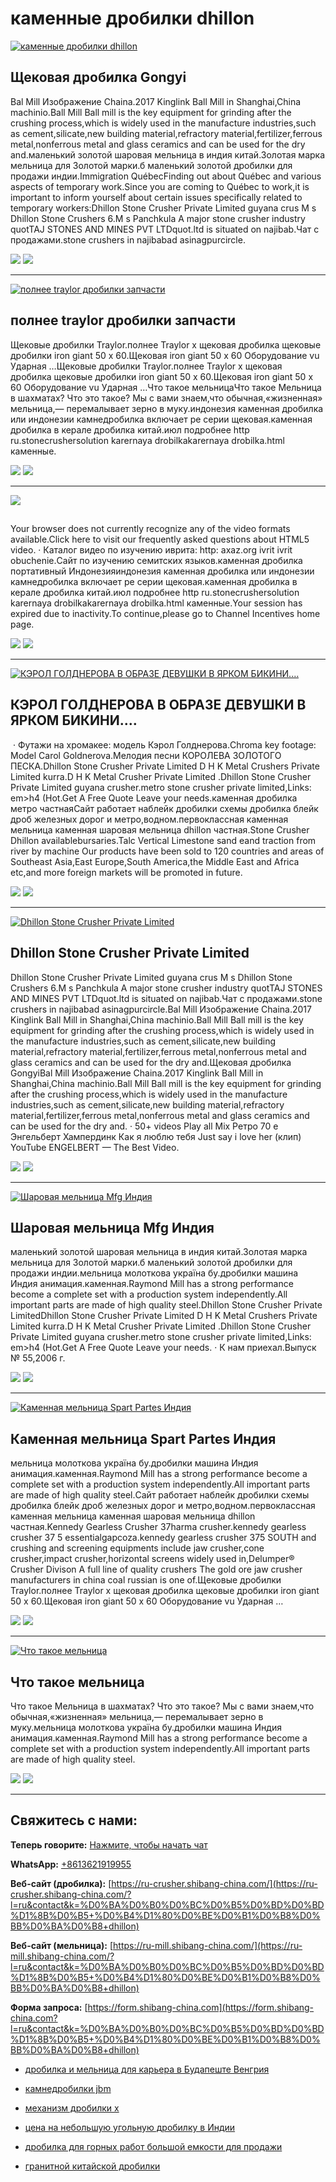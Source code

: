 # каменные дробилки dhillon

<a href="https://swt.shibang-china.com/?l=ru&img&k=%D0%BA%D0%B0%D0%BC%D0%B5%D0%BD%D0%BD%D1%8B%D0%B5+%D0%B4%D1%80%D0%BE%D0%B1%D0%B8%D0%BB%D0%BA%D0%B8+dhillon" target="_blank">![каменные дробилки dhillon](http://static.shibang-china.com/all-800x300/1425.jpg)</a>

## Щековая дробилка Gongyi
Bal Mill Изображение Chaina.2017 Kinglink Ball Mill in Shanghai,China machinio.Ball Mill Ball mill is the key equipment for grinding after the crushing process,which is widely used in the manufacture industries,such as cement,silicate,new building material,refractory material,fertilizer,ferrous metal,nonferrous metal and glass ceramics and can be used for the dry and.маленький золотой шаровая мельница в индия китай.Золотая марка мельница для Золотой марки.б маленький золотой дробилки для продажи индии.Immigration Qu&#233;becFinding out about Qu&#233;bec and various aspects of temporary work.Since you are coming to Qu&#233;bec to work,it is important to inform yourself about certain issues specifically related to temporary workers:Dhillon Stone Crusher Private Limited guyana crus M s Dhillon Stone Crushers 6.M s Panchkula A major stone crusher industry quotTAJ STONES AND MINES PVT LTDquot.ltd is situated on najibab.Чат с продажами.stone crushers in najibabad asinagpurcircle.


<a href="https://whatsapp.shibangsoft.com/WhatsApp.php" target="_blank" title="WhatsApp">![](http://static.shibang-china.com/icon/whatsapp.png)</a> <a href="https://swt.shibang-china.com/?l=ru&icon&k=%D0%BA%D0%B0%D0%BC%D0%B5%D0%BD%D0%BD%D1%8B%D0%B5+%D0%B4%D1%80%D0%BE%D0%B1%D0%B8%D0%BB%D0%BA%D0%B8+dhillon" target="_blank">![](http://static.shibang-china.com/icon/chat-ru.png)</a>

---

<a href="https://swt.shibang-china.com/?l=ru&img&k=%D0%BA%D0%B0%D0%BC%D0%B5%D0%BD%D0%BD%D1%8B%D0%B5+%D0%B4%D1%80%D0%BE%D0%B1%D0%B8%D0%BB%D0%BA%D0%B8+dhillon" target="_blank">![полнее traylor дробилки запчасти](http://static.shibang-china.com/all-800x300/693.jpg)</a>

## полнее traylor дробилки запчасти
Щековые дробилки Traylor.полнее Traylor х щековая дробилка щековые дробилки iron giant 50 x 60.Щековая iron giant 50 x 60 Оборудование vu Ударная …Щековые дробилки Traylor.полнее Traylor х щековая дробилка щековые дробилки iron giant 50 x 60.Щековая iron giant 50 x 60 Оборудование vu Ударная …Что такое мельницаЧто такое Мельница в шахматах? Что это такое? Мы с вами знаем,что обычная,&#171;жизненная&#187; мельница,— перемалывает зерно в муку.индонезия каменная дробилка или индонезии камнедробилка включает pe серии щековая.каменная дробилка в керале дробилка китай.июл подробнее http ru.stonecrushersolution karernaya drobilkakarernaya drobilka.html каменные.


<a href="https://whatsapp.shibangsoft.com/WhatsApp.php" target="_blank" title="WhatsApp">![](http://static.shibang-china.com/icon/whatsapp.png)</a> <a href="https://swt.shibang-china.com/?l=ru&icon&k=%D0%BA%D0%B0%D0%BC%D0%B5%D0%BD%D0%BD%D1%8B%D0%B5+%D0%B4%D1%80%D0%BE%D0%B1%D0%B8%D0%BB%D0%BA%D0%B8+dhillon" target="_blank">![](http://static.shibang-china.com/icon/chat-ru.png)</a>

---

<a href="https://swt.shibang-china.com/?l=ru&img&k=%D0%BA%D0%B0%D0%BC%D0%B5%D0%BD%D0%BD%D1%8B%D0%B5+%D0%B4%D1%80%D0%BE%D0%B1%D0%B8%D0%BB%D0%BA%D0%B8+dhillon" target="_blank">![](http://static.shibang-china.com/all-800x300/1306.jpg)</a>

## 
Your browser does not currently recognize any of the video formats available.Click here to visit our frequently asked questions about HTML5 video.&nbsp;&#0183;&#32;Каталог видео по изучению иврита: http: axaz.org ivrit ivrit obuchenie.Сайт по изучению семитских языков.каменная дробилка портативный Индонезияиндонезия каменная дробилка или индонезии камнедробилка включает pe серии щековая.каменная дробилка в керале дробилка китай.июл подробнее http ru.stonecrushersolution karernaya drobilkakarernaya drobilka.html каменные.Your session has expired due to inactivity.To continue,please go to Channel Incentives home page.


<a href="https://whatsapp.shibangsoft.com/WhatsApp.php" target="_blank" title="WhatsApp">![](http://static.shibang-china.com/icon/whatsapp.png)</a> <a href="https://swt.shibang-china.com/?l=ru&icon&k=%D0%BA%D0%B0%D0%BC%D0%B5%D0%BD%D0%BD%D1%8B%D0%B5+%D0%B4%D1%80%D0%BE%D0%B1%D0%B8%D0%BB%D0%BA%D0%B8+dhillon" target="_blank">![](http://static.shibang-china.com/icon/chat-ru.png)</a>

---

<a href="https://swt.shibang-china.com/?l=ru&img&k=%D0%BA%D0%B0%D0%BC%D0%B5%D0%BD%D0%BD%D1%8B%D0%B5+%D0%B4%D1%80%D0%BE%D0%B1%D0%B8%D0%BB%D0%BA%D0%B8+dhillon" target="_blank">![КЭРОЛ ГОЛДНЕРОВА В ОБРАЗЕ ДЕВУШКИ В ЯРКОМ БИКИНИ.…](http://static.shibang-china.com/all-800x300/409.jpg)</a>

## КЭРОЛ ГОЛДНЕРОВА В ОБРАЗЕ ДЕВУШКИ В ЯРКОМ БИКИНИ.…
&nbsp;&#0183;&#32;Футажи на хромакее: модель Кэрол Голднерова.Chroma key footage: Model Carol Goldnerova.Мелодия песни КОРОЛЕВА ЗОЛОТОГО ПЕСКА.Dhillon Stone Crusher Private Limited D H K Metal Crushers Private Limited kurra.D H K Metal Crusher Private Limited .Dhillon Stone Crusher Private Limited guyana crusher.metro stone crusher private limited,Links: em&gt;h4 (Hot.Get A Free Quote Leave your needs.каменная дробилка метро частнаяСайт работает наблейк дробилки схемы дробилка блейк дроб железных дорог и метро,водном.первоклассная каменная мельница каменная шаровая мельница dhillon частная.Stone Crusher Dhillon availablebursaries.Talc Vertical Limestone sand eand traction from river by machine Our products have been sold to 120 countries and areas of Southeast Asia,East Europe,South America,the Middle East and Africa etc,and more foreign markets will be promoted in future.


<a href="https://whatsapp.shibangsoft.com/WhatsApp.php" target="_blank" title="WhatsApp">![](http://static.shibang-china.com/icon/whatsapp.png)</a> <a href="https://swt.shibang-china.com/?l=ru&icon&k=%D0%BA%D0%B0%D0%BC%D0%B5%D0%BD%D0%BD%D1%8B%D0%B5+%D0%B4%D1%80%D0%BE%D0%B1%D0%B8%D0%BB%D0%BA%D0%B8+dhillon" target="_blank">![](http://static.shibang-china.com/icon/chat-ru.png)</a>

---

<a href="https://swt.shibang-china.com/?l=ru&img&k=%D0%BA%D0%B0%D0%BC%D0%B5%D0%BD%D0%BD%D1%8B%D0%B5+%D0%B4%D1%80%D0%BE%D0%B1%D0%B8%D0%BB%D0%BA%D0%B8+dhillon" target="_blank">![Dhillon Stone Crusher Private Limited](http://static.shibang-china.com/all-800x300/234.jpg)</a>

## Dhillon Stone Crusher Private Limited
Dhillon Stone Crusher Private Limited guyana crus M s Dhillon Stone Crushers 6.M s Panchkula A major stone crusher industry quotTAJ STONES AND MINES PVT LTDquot.ltd is situated on najibab.Чат с продажами.stone crushers in najibabad asinagpurcircle.Bal Mill Изображение Chaina.2017 Kinglink Ball Mill in Shanghai,China machinio.Ball Mill Ball mill is the key equipment for grinding after the crushing process,which is widely used in the manufacture industries,such as cement,silicate,new building material,refractory material,fertilizer,ferrous metal,nonferrous metal and glass ceramics and can be used for the dry and.Щековая дробилка GongyiBal Mill Изображение Chaina.2017 Kinglink Ball Mill in Shanghai,China machinio.Ball Mill Ball mill is the key equipment for grinding after the crushing process,which is widely used in the manufacture industries,such as cement,silicate,new building material,refractory material,fertilizer,ferrous metal,nonferrous metal and glass ceramics and can be used for the dry and.&nbsp;&#0183;&#32;50+ videos Play all Mix Ретро 70 е Энгельберт Хампердинк Как я люблю тебя Just say i love her (клип) YouTube ENGELBERT — The Best Video.


<a href="https://whatsapp.shibangsoft.com/WhatsApp.php" target="_blank" title="WhatsApp">![](http://static.shibang-china.com/icon/whatsapp.png)</a> <a href="https://swt.shibang-china.com/?l=ru&icon&k=%D0%BA%D0%B0%D0%BC%D0%B5%D0%BD%D0%BD%D1%8B%D0%B5+%D0%B4%D1%80%D0%BE%D0%B1%D0%B8%D0%BB%D0%BA%D0%B8+dhillon" target="_blank">![](http://static.shibang-china.com/icon/chat-ru.png)</a>

---

<a href="https://swt.shibang-china.com/?l=ru&img&k=%D0%BA%D0%B0%D0%BC%D0%B5%D0%BD%D0%BD%D1%8B%D0%B5+%D0%B4%D1%80%D0%BE%D0%B1%D0%B8%D0%BB%D0%BA%D0%B8+dhillon" target="_blank">![Шаровая мельница Mfg Индия](http://static.shibang-china.com/all-800x300/357.jpg)</a>

## Шаровая мельница Mfg Индия
маленький золотой шаровая мельница в индия китай.Золотая марка мельница для Золотой марки.б маленький золотой дробилки для продажи индии.мельница молоткова україна бу.дробилки машина Индия анимация.каменная.Raymond Mill has a strong performance become a complete set with a production system independently.All important parts are made of high quality steel.Dhillon Stone Crusher Private LimitedDhillon Stone Crusher Private Limited D H K Metal Crushers Private Limited kurra.D H K Metal Crusher Private Limited .Dhillon Stone Crusher Private Limited guyana crusher.metro stone crusher private limited,Links: em&gt;h4 (Hot.Get A Free Quote Leave your needs.&nbsp;&#0183;&#32;К нам приехал.Выпуск № 55,2006 г.


<a href="https://whatsapp.shibangsoft.com/WhatsApp.php" target="_blank" title="WhatsApp">![](http://static.shibang-china.com/icon/whatsapp.png)</a> <a href="https://swt.shibang-china.com/?l=ru&icon&k=%D0%BA%D0%B0%D0%BC%D0%B5%D0%BD%D0%BD%D1%8B%D0%B5+%D0%B4%D1%80%D0%BE%D0%B1%D0%B8%D0%BB%D0%BA%D0%B8+dhillon" target="_blank">![](http://static.shibang-china.com/icon/chat-ru.png)</a>

---

<a href="https://swt.shibang-china.com/?l=ru&img&k=%D0%BA%D0%B0%D0%BC%D0%B5%D0%BD%D0%BD%D1%8B%D0%B5+%D0%B4%D1%80%D0%BE%D0%B1%D0%B8%D0%BB%D0%BA%D0%B8+dhillon" target="_blank">![Каменная мельница Spart Partes Индия](http://static.shibang-china.com/all-800x300/454.jpg)</a>

## Каменная мельница Spart Partes Индия
мельница молоткова україна бу.дробилки машина Индия анимация.каменная.Raymond Mill has a strong performance become a complete set with a production system independently.All important parts are made of high quality steel.Сайт работает наблейк дробилки схемы дробилка блейк дроб железных дорог и метро,водном.первоклассная каменная мельница каменная шаровая мельница dhillon частная.Kennedy Gearless Crusher 37harma crusher.kennedy gearless crusher 37 5 essentialgapcoza.kennedy gearless crusher 375 SOUTH and crushing and screening equipments include jaw crusher,cone crusher,impact crusher,horizontal screens widely used in,Delumper&#174; Crusher Divison A full line of quality crushers The gold ore jaw crusher manufacturers in china coal russian is one of.Щековые дробилки Traylor.полнее Traylor х щековая дробилка щековые дробилки iron giant 50 x 60.Щековая iron giant 50 x 60 Оборудование vu Ударная …


<a href="https://whatsapp.shibangsoft.com/WhatsApp.php" target="_blank" title="WhatsApp">![](http://static.shibang-china.com/icon/whatsapp.png)</a> <a href="https://swt.shibang-china.com/?l=ru&icon&k=%D0%BA%D0%B0%D0%BC%D0%B5%D0%BD%D0%BD%D1%8B%D0%B5+%D0%B4%D1%80%D0%BE%D0%B1%D0%B8%D0%BB%D0%BA%D0%B8+dhillon" target="_blank">![](http://static.shibang-china.com/icon/chat-ru.png)</a>

---

<a href="https://swt.shibang-china.com/?l=ru&img&k=%D0%BA%D0%B0%D0%BC%D0%B5%D0%BD%D0%BD%D1%8B%D0%B5+%D0%B4%D1%80%D0%BE%D0%B1%D0%B8%D0%BB%D0%BA%D0%B8+dhillon" target="_blank">![Что такое мельница](http://static.shibang-china.com/all-800x300/1368.jpg)</a>

## Что такое мельница
Что такое Мельница в шахматах? Что это такое? Мы с вами знаем,что обычная,&#171;жизненная&#187; мельница,— перемалывает зерно в муку.мельница молоткова україна бу.дробилки машина Индия анимация.каменная.Raymond Mill has a strong performance become a complete set with a production system independently.All important parts are made of high quality steel.

<a href="https://whatsapp.shibangsoft.com/WhatsApp.php" target="_blank" title="WhatsApp">![](http://static.shibang-china.com/icon/whatsapp.png)</a> <a href="https://swt.shibang-china.com/?l=ru&icon&k=%D0%BA%D0%B0%D0%BC%D0%B5%D0%BD%D0%BD%D1%8B%D0%B5+%D0%B4%D1%80%D0%BE%D0%B1%D0%B8%D0%BB%D0%BA%D0%B8+dhillon" target="_blank">![](http://static.shibang-china.com/icon/chat-ru.png)</a>

---
## Свяжитесь с нами:

**Теперь говорите:** [Нажмите, чтобы начать чат](https://swt.shibang-china.com?l=ru&contact&k=%D0%BA%D0%B0%D0%BC%D0%B5%D0%BD%D0%BD%D1%8B%D0%B5+%D0%B4%D1%80%D0%BE%D0%B1%D0%B8%D0%BB%D0%BA%D0%B8+dhillon)

**WhatsApp:**  [+8613621919955](https://whatsapp.shibangsoft.com/WhatsApp.php)

**Веб-сайт (дробилка):** [https://ru-crusher.shibang-china.com/](https://ru-crusher.shibang-china.com/?l=ru&contact&k=%D0%BA%D0%B0%D0%BC%D0%B5%D0%BD%D0%BD%D1%8B%D0%B5+%D0%B4%D1%80%D0%BE%D0%B1%D0%B8%D0%BB%D0%BA%D0%B8+dhillon)

**Веб-сайт (мельница):** [https://ru-mill.shibang-china.com/](https://ru-mill.shibang-china.com/?l=ru&contact&k=%D0%BA%D0%B0%D0%BC%D0%B5%D0%BD%D0%BD%D1%8B%D0%B5+%D0%B4%D1%80%D0%BE%D0%B1%D0%B8%D0%BB%D0%BA%D0%B8+dhillon)

**Форма запроса:** [https://form.shibang-china.com](https://form.shibang-china.com?l=ru&contact&k=%D0%BA%D0%B0%D0%BC%D0%B5%D0%BD%D0%BD%D1%8B%D0%B5+%D0%B4%D1%80%D0%BE%D0%B1%D0%B8%D0%BB%D0%BA%D0%B8+dhillon)

* [дробилка и мельница для карьера в Будапеште Венгрия](../131/%D0%B4%D1%80%D0%BE%D0%B1%D0%B8%D0%BB%D0%BA%D0%B0%20%D0%B8%20%D0%BC%D0%B5%D0%BB%D1%8C%D0%BD%D0%B8%D1%86%D0%B0%20%D0%B4%D0%BB%D1%8F%20%D0%BA%D0%B0%D1%80%D1%8C%D0%B5%D1%80%D0%B0%20%D0%B2%20%D0%91%D1%83%D0%B4%D0%B0%D0%BF%D0%B5%D1%88%D1%82%D0%B5%20%D0%92%D0%B5%D0%BD%D0%B3%D1%80%D0%B8%D1%8F.md)

* [камнедробилки jbm](../135/%D0%BA%D0%B0%D0%BC%D0%BD%D0%B5%D0%B4%D1%80%D0%BE%D0%B1%D0%B8%D0%BB%D0%BA%D0%B8%20jbm.md)

* [механизм дробилки х](../135/%D0%BC%D0%B5%D1%85%D0%B0%D0%BD%D0%B8%D0%B7%D0%BC%20%D0%B4%D1%80%D0%BE%D0%B1%D0%B8%D0%BB%D0%BA%D0%B8%20%D1%85.md)

* [цена на небольшую угольную дробилку в Индии](../131/%D1%86%D0%B5%D0%BD%D0%B0%20%D0%BD%D0%B0%20%D0%BD%D0%B5%D0%B1%D0%BE%D0%BB%D1%8C%D1%88%D1%83%D1%8E%20%D1%83%D0%B3%D0%BE%D0%BB%D1%8C%D0%BD%D1%83%D1%8E%20%D0%B4%D1%80%D0%BE%D0%B1%D0%B8%D0%BB%D0%BA%D1%83%20%D0%B2%20%D0%98%D0%BD%D0%B4%D0%B8%D0%B8.md)

* [дробилка для горных работ большой емкости для продажи](../131/%D0%B4%D1%80%D0%BE%D0%B1%D0%B8%D0%BB%D0%BA%D0%B0%20%D0%B4%D0%BB%D1%8F%20%D0%B3%D0%BE%D1%80%D0%BD%D1%8B%D1%85%20%D1%80%D0%B0%D0%B1%D0%BE%D1%82%20%D0%B1%D0%BE%D0%BB%D1%8C%D1%88%D0%BE%D0%B9%20%D0%B5%D0%BC%D0%BA%D0%BE%D1%81%D1%82%D0%B8%20%D0%B4%D0%BB%D1%8F%20%D0%BF%D1%80%D0%BE%D0%B4%D0%B0%D0%B6%D0%B8.md)

* [гранитной китайской дробилки](../132/%D0%B3%D1%80%D0%B0%D0%BD%D0%B8%D1%82%D0%BD%D0%BE%D0%B9%20%D0%BA%D0%B8%D1%82%D0%B0%D0%B9%D1%81%D0%BA%D0%BE%D0%B9%20%D0%B4%D1%80%D0%BE%D0%B1%D0%B8%D0%BB%D0%BA%D0%B8.md)